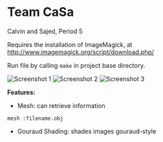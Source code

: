 # Team CaSa
Calvin and Sajed, Period 5


Requires the installation of ImageMagick, at http://www.imagemagick.org/script/download.php/


Run file by calling ```make``` in project base directory.


![Screenshot 1](https://i.imgur.com/oQx2fdV.png)
![Screenshot 2](https://i.imgur.com/YsAq41T.png)
![Screenshot 3](https://i.imgur.com/Mhqq4Xb.png)

**Features:**
+ Mesh: can retrieve information 
```
mesh :filename.obj
```
+ Gouraud Shading: shades images gouraud-style
